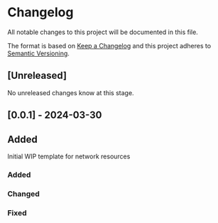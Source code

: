 # Changelog

All notable changes to this project will be documented in this file.

The format is based on [Keep a Changelog](http://keepachangelog.com/)
and this project adheres to [Semantic Versioning](http://semver.org/).

## [Unreleased]

No unreleased changes know at this stage.

## [0.0.1] - 2024-03-30
## Added
Initial WIP template for network resources

### Added
### Changed
### Fixed

